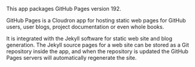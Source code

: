 This app packages GitHub Pages version <upstream>192</upstream>.

GitHub Pages is a Cloudron app for hosting static web pages for GitHub users, user blogs, project documentation or even whole books.

It is integrated with the Jekyll software for static web site and blog generation. The Jekyll source pages for a web site can be stored as a Git repository inside the app, and when the repository is updated the GitHub Pages servers will automatically regenerate the site.

